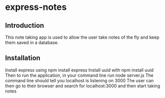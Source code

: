 # express-notes

## Introduction
This note taking app is used to allow the user take notes of the fly and keep them saved in a database.

## Installation
Install express using npm install express
Install uuid with npm install uuid
Then to run the application, in your command line run node server.js
The command line should tell you localhost is listening on 3000
The user can then go to their browser and search for localhost:3000 and then start taking notes

